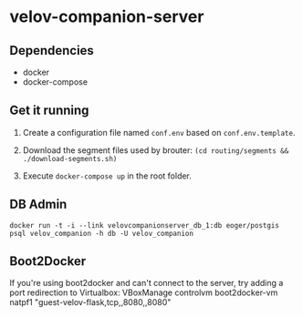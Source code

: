 # velov-companion-server


## Dependencies

- docker
- docker-compose

## Get it running

1. Create a configuration file named `conf.env` based on `conf.env.template`.

2. Download the segment files used by brouter: `(cd routing/segments && ./download-segments.sh)`

3. Execute `docker-compose up` in the root folder.

## DB Admin
    docker run -t -i --link velovcompanionserver_db_1:db eoger/postgis psql velov_companion -h db -U velov_companion

## Boot2Docker

If you're using boot2docker and can't connect to the server, try adding a port redirection to Virtualbox:
    VBoxManage controlvm boot2docker-vm natpf1 "guest-velov-flask,tcp,,8080,,8080"
